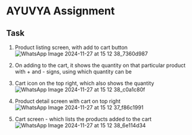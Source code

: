 # AYUVYA Assignment
## Task
1) Product listing screen, with add to cart button
![WhatsApp Image 2024-11-27 at 15 12 38_7360d987](https://github.com/user-attachments/assets/f9d23970-2411-4586-98d3-426132117386)

2) On adding to the cart, it shows the quantity on that particular product with + and - signs, using which quantity can be
3) Cart icon on the top right, which also shows the quantity
![WhatsApp Image 2024-11-27 at 15 12 38_c0a1c80f](https://github.com/user-attachments/assets/4260a662-e9c2-4505-b3ac-d4b50b4f8b18)

4) Product detail screen with cart on top right
![WhatsApp Image 2024-11-27 at 15 12 37_f86c1991](https://github.com/user-attachments/assets/5b371622-a523-4638-99a8-ba24743966be)

5) Cart screen - which lists the products added to the cart
![WhatsApp Image 2024-11-27 at 15 12 38_6e114d34](https://github.com/user-attachments/assets/26cc6b6f-78e8-43d2-b991-5e16dfedd74e)
